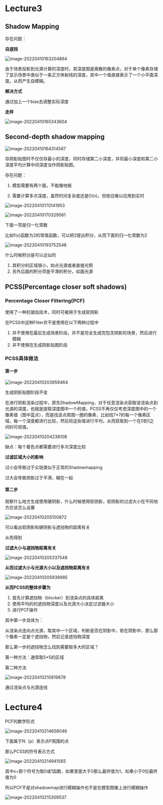 # Lecture3

## Shadow Mapping

存在问题：

**自遮挡**

![image-20220410163204864](GAMES/GAMES201/image-20220410163204864.png)

由于场景投影到光源计算的深度时，其深度图是离散的像素点，对于单个像素存储了显示场景中类似于一条正方体射线的深度，其中一个值直接表示了一个小平面深度。从而产生自模糊。

**解决方式**

通过加上一个bias去调整实际深度

**走样**

![image-20220410165343604](GAMES/GAMES201/image-20220410165343604.png)

## Second-depth shadow mapping

![image-20220410164314567](GAMES/GAMES201/image-20220410164314567.png)

存阴影贴图时不仅仅存最小的深度，同时存储第二小深度，并将最小深度和第二小深度平均计算中间深度当作阴影贴图。

存在问题：

1. 模型需要有两个面，不能像地板

2. 需要计算多次深度，虽然时间复杂度还是O(n)，但依旧难以应用到实时

   

![image-20220410170141953](GAMES/GAMES201/image-20220410170141953.png)

![image-20220410170329561](GAMES/GAMES201/image-20220410170329561.png)

下面一项是归一化常数

比如f(x)函数为2的常值函数，可以把2提出积分，从而下面的归一化常数为2

![image-20220410193752548](GAMES/GAMES201/image-20220410193752548.png)

什么时候积分是可以近似的

1. 其积分的区域很小，如点光源或者直接光照
2. 另外后面的积分项是平滑的积分，如面光源

## PCSS(Percentage closer soft shadows)

### Percentage Closer Filtering(PCF)

使用了一种抗锯齿技术，同时可被用于生成软阴影

在PCSS中这种Filter并不是使用在以下两种过程中

1. 并不使用在最后生成场景阶段，并不是完全生成完包含阴影的场景，然后进行模糊
2. 并不使用在生成阴影贴图阶段

### PCSS具体做法

#### 第一步

![image-20220410203959464](GAMES/GAMES201/image-20220410203959464.png)

生成阴影贴图阶段不变

在进行阴影渲染过程中，原先ShadowMapping，对于任意渲染点获取该渲染点到光源的深度，也就是提取深度图中一个的值，PCSS不再仅仅考虑深度图中的一个像素值（图中蓝点），而是找该点周围一圈的像素，比如找7*7的每一个像素区域，每一个深度都进行比较，然后将这些值进行平均，从而获取到一个在0到1之间的可视值。

![image-20220410204238108](GAMES/GAMES201/image-20220410204238108.png)

缺点：每个着色点都需要进行多次深度比较

**过滤区域大小的影响**

过小会导致过于尖锐类似于正常的Shadowmapping

过大会导致阴影过于平滑，糊在一起

#### 第二步

观察什么地方生成使用硬阴影，什么时候使用软阴影，软阴影的过滤大小在不同地方应该怎么设置

![image-20220410205100872](GAMES/GAMES201/image-20220410205100872.png)

可以看出软阴影和硬阴影与遮挡物的距离有关

从而得到

**过滤大小与遮挡物距离有关**

![image-20220410205337548](GAMES/GAMES201/image-20220410205337548.png)

**从而过滤大小与光源大小以及遮挡物距离有关**

![image-20220410205939985](GAMES/GAMES201/image-20220410205939985.png)

**从而PCSS的整体步骤为**

1. 首先计算遮挡物（blocker）到渲染点的具体距离
2. 使用平均的的遮挡物深度以及光源大小决定过滤器大小
3. 进行PCF操作

其中第一步具体为：

从渲染点连向点光源，取其中一个区域，判断是否在阴影中，若在阴影中，那么那个像素一定是个遮挡物，然后记录遮挡物深度

那么第一步的遮挡物怎么找到需要取多大的区域？

第一种方法：通常取5*5的区域

第二种方法

![image-20220410210819678](GAMES/GAMES201/image-20220410210819678.png)

通过渲染点与光源连线

# Lecture4

PCF的数学形式

![image-20220410214658046](GAMES/GAMES201/image-20220410214658046.png)

下面属于N（p）表示点P周围的点

那么PCSS的符号表示方式

![image-20220410214941565](GAMES/GAMES201/image-20220410214941565.png)

其中x+那个符号为取0或1函数，如果里面大于0那么最终值为1，如果小于0位最终值为0

所以PCF不是对shadowmap进行模糊操作也不是在模型图像上进行模糊操作

![image-20220410215309537](GAMES/GAMES201/image-20220410215309537.png)

